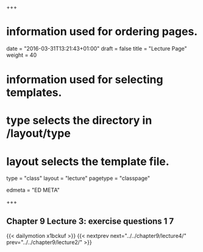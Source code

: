 +++
# information used for ordering pages.
date = "2016-03-31T13:21:43+01:00"
draft = false
title = "Lecture Page"
weight = 40

# information used for selecting templates.
# type selects the directory in /layout/type
# layout selects the template file.

type   = "class"
layout = "lecture"
pagetype = "classpage"





edmeta = "ED META"

+++
## Chapter 9 Lecture 3: exercise questions 1 7
{{< dailymotion x1bckuf >}}
{{< nextprev next="../../chapter9/lecture4/"     prev="../../chapter9/lecture2/"  >}}


